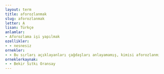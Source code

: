 ```yaml
---
layout: term
title: aforozlanmak
slug: aforozlanmak
letter: A
lisan: Türkçe
anlamlar:
- Aforozlama işi yapılmak
ozellikler:
- - nesnesiz
ornekler:
- - Bu sırları açıklayanları çağdaşları anlayamamış, kimisi aforozlanmış, kimisi de alaya alınmıştır.
orneklerkaynak:
- - Bekir Sıtkı Oransay
---
```


